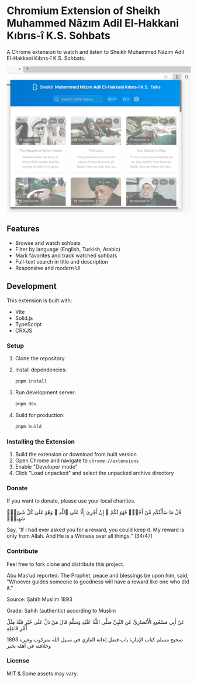 # Chromium Extension of Sheikh Muhammed Nâzım Adil El-Hakkani Kıbrıs-î K.S. Sohbats

A Chrome extension to watch and listen to Sheikh Muhammed Nâzım Adil El-Hakkani Kıbrıs-î K.S. Sohbats.

![Preview](preview.png)

## Features

- Browse and watch sohbats
- Filter by language (English, Turkish, Arabic)
- Mark favorites and track watched sohbats
- Full-text search in title and description
- Responsive and modern UI

## Development

This extension is built with:
- Vite
- Solid.js
- TypeScript
- CRXJS

### Setup

1. Clone the repository
2. Install dependencies:
   ```bash
   pnpm install
   ```

3. Run development server:
   ```bash
   pnpm dev
   ```

4. Build for production:
   ```bash
   pnpm build
   ```

### Installing the Extension

1. Build the extension or download from built version
2. Open Chrome and navigate to `chrome://extensions`
3. Enable "Developer mode"
4. Click "Load unpacked" and select the unpacked archive directory

### Donate

If you want to donate, please use your local charities.

قُلْ مَا سَأَلْتُكُم مِّنْ أَجْرٍۢ فَهُوَ لَكُمْ ۖ إِنْ أَجْرِىَ إِلَّا عَلَى ٱللَّهِ ۖ وَهُوَ عَلَىٰ كُلِّ شَىْءٍۢ شَهِيدٌۭ

Say, “If I had ever asked you for a reward, you could keep it. My reward is only from Allah. And He is a Witness over all things.” (34/47)

### Contribute

Feel free to fork clone and distribute this project.

Abu Mas’ud reported: The Prophet, peace and blessings be upon him, said, “Whoever guides someone to goodness will have a reward like one who did it.”

Source: Ṣaḥīḥ Muslim 1893

Grade: Sahih (authentic) according to Muslim

عَنْ أَبِي مَسْعُودٍ الْأَنْصَارِيِّ عَنِ النَّبِيِّ صَلَّى اللَّهُ عَلَيْهِ وَسَلَّمَ قَالَ مَنْ دَلَّ عَلَى خَيْرٍ فَلَهُ مِثْلُ أَجْرِ فَاعِلِهِ

1893 صحيح مسلم كتاب الإمارة باب فضل إعانة الغازي في سبيل الله بمركوب وغيره وخلافته في أهله بخير


### License

MIT & Some assets may vary.
